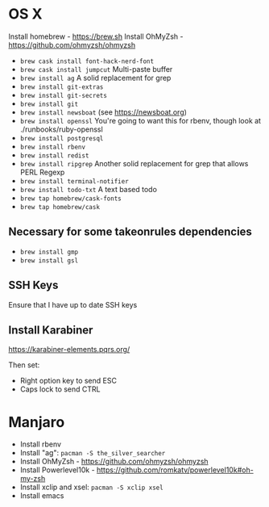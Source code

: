 # OS X

Install homebrew - https://brew.sh
Install OhMyZsh - https://github.com/ohmyzsh/ohmyzsh

*   `brew cask install font-hack-nerd-font`
*   `brew cask install jumpcut` Multi-paste buffer
*   `brew install ag` A solid replacement for grep
*   `brew install git-extras`
*   `brew install git-secrets`
*   `brew install git`
*   `brew install newsboat` (see https://newsboat.org)
*   `brew install openssl` You're going to want this for rbenv, though look at ./runbooks/ruby-openssl
*   `brew install postgresql`
*   `brew install rbenv`
*   `brew install redist`
*   `brew install ripgrep` Another solid replacement for grep that allows PERL Regexp
*   `brew install terminal-notifier`
*   `brew install todo-txt` A text based todo
*   `brew tap homebrew/cask-fonts`
*   `brew tap homebrew/cask`

## Necessary for some takeonrules dependencies

*   `brew install gmp`
*   `brew install gsl`

## SSH Keys

Ensure that I have up to date SSH keys

## Install Karabiner

https://karabiner-elements.pqrs.org/

Then set:

  *  Right option key to send ESC
  *  Caps lock to send CTRL

# Manjaro

* Install rbenv
* Install "ag": `pacman -S the_silver_searcher`
* Install OhMyZsh - https://github.com/ohmyzsh/ohmyzsh
* Install Powerlevel10k - https://github.com/romkatv/powerlevel10k#oh-my-zsh
* Install xclip and xsel: `pacman -S xclip xsel`
* Install emacs
